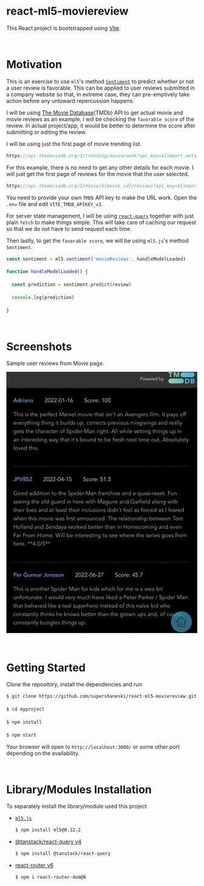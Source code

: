 react-ml5-moviereview
==========

This React project is bootstrapped using [Vite](https://vitejs.dev/guide/).

<br />

# Motivation

This is an exercise to use `ml5`'s method [`Sentiment`](https://learn.ml5js.org/#/reference/sentiment) to predict whether or not a user review is favorable. This can be applied to user reviews submitted in a company website so that, in extreme case, they can pre-emptively take action before any untoward repercussion happens.

I will be using [The Movie Database](https://developers.themoviedb.org/3/getting-started/introduction)(TMDb) API to get actual movie and movie reviews as an example. I will be checking the `favorable score` of the review. In actual project/app, it would be better to determine the score after submitting or editing the review.

I will be using just the first page of movie trending list.

```javascript
https://api.themoviedb.org/3/trending/movie/week?api_key=${import.meta.env.VITE_TMDB_APIKEY_v3}
```

For this example, there is no need to get any other details for each movie.
I will just get the first page of reviews for the movie that the user selected.

```javascript
https://api.themoviedb.org/3/movie/${movie_id}/reviews?api_key=${import.meta.env.VITE_TMDB_APIKEY_v3}&language=en-US&page=1
```

You need to provide your own `TMDb` API key to make the URL work.
Open the `.env` file and edit `VITE_TMDB_APIKEY_v3`.

For server state management, I will be using [`react-query`](https://tanstack.com/query/v4) together with just plain `fetch` to make things simple. This will take care of caching our request so that we do not have to send request each time.

Then lastly, to get the `favorable score`, we will be using `ml5.js`'s method `Sentiment`.

```javascript
const sentiment = ml5.sentiment('movieReviews', handleModelLoaded)

function handleModelLoaded() {
  
  const prediction = sentiment.predict(review)

  console.log(prediction)

}
```


<br />

# Screenshots

Sample user reviews from Movie page.

![Movie page](public/image2.jpeg)

<br />

# Getting Started

Clone the repository, install the dependencies and run

```sh
$ git clone https://github.com/supershaneski/react-ml5-moviereview.git myproject

$ cd myproject

$ npm install

$ npm start
```

Your browser will open to `http://localhost:3000/` or some other port depending on the availability.

<br />

# Library/Modules Installation

To separately install the library/module used this project

* [`ml5.js`](https://learn.ml5js.org)
  ```sh
  $ npm install ml5@0.12.2
  ```

* [@tanstack/react-query v4](https://tanstack.com/query/v4/docs/installation)
  ```sh
  $ npm install @tanstack/react-query
  ```

* [react-router v6](https://reactrouter.com/docs/en/v6/getting-started/overview)
  ```sh
  $ npm i react-router-dom@6
  ```
